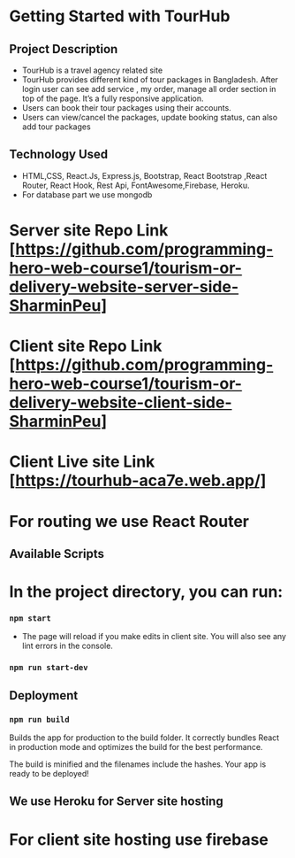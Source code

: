 # Getting Started with TourHub

## Project Description
* TourHub is a travel agency related site
*	TourHub provides different kind of tour packages in Bangladesh. After login user can see add service , my order, manage all order section in top of the page. It’s a fully responsive application.
*	Users can book their tour packages using their accounts.
*	Users can view/cancel the packages, update booking status, can also add tour packages

##	Technology Used 

* HTML,CSS, React.Js, Express.js, Bootstrap, React Bootstrap ,React Router, React Hook, Rest Api, FontAwesome,Firebase, Heroku.
* For database part we use mongodb


<!-- # server Live site Link [https://we-care-healthcare.netlify.app/] -->
# Server site Repo Link [https://github.com/programming-hero-web-course1/tourism-or-delivery-website-server-side-SharminPeu]
# Client site Repo Link [https://github.com/programming-hero-web-course1/tourism-or-delivery-website-client-side-SharminPeu]
# Client Live site Link [https://tourhub-aca7e.web.app/]


# For routing we use React Router

## Available Scripts

# In the project directory, you can run:

### `npm start`
* The page will reload if you make edits in client site.
You will also see any lint errors in the console.
### `npm run start-dev`

## Deployment

### ` npm run build `
Builds the app for production to the build folder.
It correctly bundles React in production mode and optimizes the build for the best performance.

The build is minified and the filenames include the hashes.
Your app is ready to be deployed!
 ## We use Heroku for Server site hosting
 # For client site hosting use firebase 

